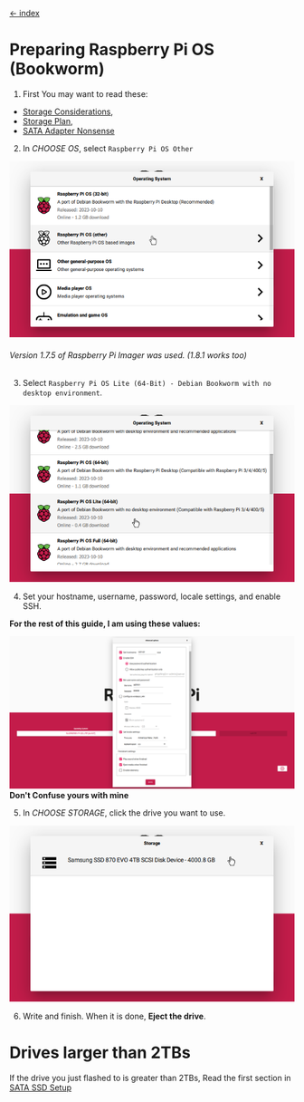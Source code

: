 [<- index](/README.md)
# Preparing Raspberry Pi OS (Bookworm)

1. First You may want to read these:
- [Storage Considerations](/docs/SSD/Storage%20Considerations.md),
- [Storage Plan](/docs/SSD/Storage%20Plan.md),
- [SATA Adapter Nonsense](/docs/SSD/SATA%20Adapter%20Nonsense.md)

2. In *CHOOSE OS*, select `Raspberry Pi OS Other`

​![image.png](assets/rpi-imager_NCmfwAhg5F.png)
###### Version 1.7.5 of Raspberry Pi Imager was used. (1.8.1 works too)
    
3. Select `Raspberry Pi OS Lite (64-Bit) - Debian Bookworm with no desktop environment`.  

​![image.png](assets/rpi-imager_Zr67rxEZPX.png)

4. Set your hostname, username, password, locale settings, and enable SSH.

**For the rest of this guide, I am using these values:**

![image.png](assets/rpi-imager_utvSPmLQJu.png)
    **Don't Confuse yours with mine**

5. In *CHOOSE STORAGE*, click the drive you want to use.

![image.png](assets/rpi-imager_GOAPMdhdvf.png)

6. Write and finish. When it is done, **Eject the drive**.

# Drives larger than 2TBs

If the drive you just flashed to is greater than 2TBs, Read the first section in [SATA SSD Setup](/docs/SSD/SATA%20SSD%20Setup.md)
